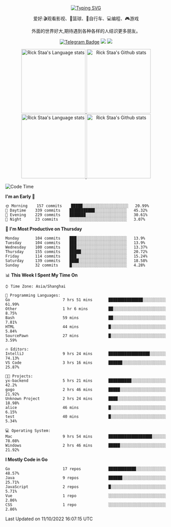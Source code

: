 <div align="center"> 

[![Typing SVG](https://readme-typing-svg.herokuapp.com?size=25&duration=2500&color=eeeeee&vCenter=true&width=200&height=40&lines=Hi+there+%F0%9F%91%8B%F0%9F%8F%BB;I'm+DanBai)](https://git.io/typing-svg)

爱好:🎬观看影视、🏀篮球、🚴自行车、💻编程、🎮游戏

外面的世界好大,期待遇到各种各样的人结识更多朋友。

[![Telegram Badge](https://img.shields.io/badge/-Telegram-blue?style=flat&logo=Telegram&logoColor=white)](https://t.me/danbai9420) 
[![](https://img.shields.io/badge/-Blog-brightgreen?style=flat&logo=Blogger&logoColor=white)](https://p00q.cn)
[![](https://img.shields.io/badge/-Email-red?style=flat&logo=Mail.Ru&logoColor=white)](mailto:danbai@88.com)
</div>

<!-- Light Mode -->
<div align="center"> 
<a href="https://github.com/anuraghazra/github-readme-stats#gh-light-mode-only">
<img height=200 src="https://github-readme-stats-git-master-rstaa-rickstaa.vercel.app/api/top-langs/?username=danbai225&layout=compact&langs_count=10&hide_border=1&role=OWNER,COLLABORATOR#gh-light-mode-only" alt="Rick Staa's Language stats" />
</a>
<a href="https://github.com/anuraghazra/github-readme-stats#gh-light-mode-only">
<img height=200 src="https://github-readme-stats-git-master-rstaa-rickstaa.vercel.app/api?username=danbai225&show_icons=true&count_private=true&line_height=28&hide_border=1&include_all_commits=true&card_width=450&role=OWNER,COLLABORATOR&exclude_repo=github-readme-stats#gh-light-mode-only" alt="Rick Staa's Github stats" />
</a>
</div>

<!-- Dark Mode -->
<div align="center"> 
<a href="https://github.com/anuraghazra/github-readme-stats#gh-dark-mode-only">
<img height=200 src="https://github-readme-stats-git-master-rstaa-rickstaa.vercel.app/api/top-langs/?username=danbai225&layout=compact&langs_count=10&hide_border=1&role=OWNER,COLLABORATOR&theme=github_dark#gh-dark-mode-only" alt="Rick Staa's Language stats" />
</a>
<a href="https://github.com/anuraghazra/github-readme-stats#gh-dark-mode-only">
<img height=200 src="https://github-readme-stats-git-master-rstaa-rickstaa.vercel.app/api?username=danbai225&show_icons=true&count_private=true&line_height=28&hide_border=1&include_all_commits=true&card_width=450&role=OWNER,COLLABORATOR&exclude_repo=github-readme-stats&theme=github_dark#gh-dark-mode-only" alt="Rick Staa's Github stats" />
</a>
</div>

<!--START_SECTION:waka-->
![Code Time](http://img.shields.io/badge/Code%20Time-90%20hrs%206%20mins-blue)

**I'm an Early 🐤** 

```text
🌞 Morning    157 commits    █████░░░░░░░░░░░░░░░░░░░░   20.99% 
🌆 Daytime    339 commits    ███████████░░░░░░░░░░░░░░   45.32% 
🌃 Evening    229 commits    ███████░░░░░░░░░░░░░░░░░░   30.61% 
🌙 Night      23 commits     ░░░░░░░░░░░░░░░░░░░░░░░░░   3.07%

```
📅 **I'm Most Productive on Thursday** 

```text
Monday       104 commits    ███░░░░░░░░░░░░░░░░░░░░░░   13.9% 
Tuesday      104 commits    ███░░░░░░░░░░░░░░░░░░░░░░   13.9% 
Wednesday    100 commits    ███░░░░░░░░░░░░░░░░░░░░░░   13.37% 
Thursday     155 commits    █████░░░░░░░░░░░░░░░░░░░░   20.72% 
Friday       114 commits    ███░░░░░░░░░░░░░░░░░░░░░░   15.24% 
Saturday     139 commits    ████░░░░░░░░░░░░░░░░░░░░░   18.58% 
Sunday       32 commits     █░░░░░░░░░░░░░░░░░░░░░░░░   4.28%

```


📊 **This Week I Spent My Time On** 

```text
⌚︎ Time Zone: Asia/Shanghai

💬 Programming Languages: 
Go                       7 hrs 51 mins       ███████████████░░░░░░░░░░   61.99% 
Other                    1 hr 6 mins         ██░░░░░░░░░░░░░░░░░░░░░░░   8.75% 
Bash                     59 mins             ██░░░░░░░░░░░░░░░░░░░░░░░   7.81% 
HTML                     44 mins             █░░░░░░░░░░░░░░░░░░░░░░░░   5.84% 
SourcePawn               27 mins             █░░░░░░░░░░░░░░░░░░░░░░░░   3.59%

🔥 Editors: 
IntelliJ                 9 hrs 24 mins       ██████████████████░░░░░░░   74.13% 
VS Code                  3 hrs 16 mins       ██████░░░░░░░░░░░░░░░░░░░   25.87%

🐱‍💻 Projects: 
yx-backend               5 hrs 21 mins       ██████████░░░░░░░░░░░░░░░   42.2% 
gogo                     2 hrs 46 mins       █████░░░░░░░░░░░░░░░░░░░░   21.92% 
Unknown Project          2 hrs 24 mins       ████░░░░░░░░░░░░░░░░░░░░░   18.98% 
alice                    46 mins             █░░░░░░░░░░░░░░░░░░░░░░░░   6.15% 
test                     40 mins             █░░░░░░░░░░░░░░░░░░░░░░░░   5.34%

💻 Operating System: 
Mac                      9 hrs 54 mins       ███████████████████░░░░░░   78.08% 
Windows                  2 hrs 46 mins       █████░░░░░░░░░░░░░░░░░░░░   21.92%

```

**I Mostly Code in Go** 

```text
Go                       17 repos            ████████████░░░░░░░░░░░░░   48.57% 
Java                     9 repos             ██████░░░░░░░░░░░░░░░░░░░   25.71% 
JavaScript               2 repos             █░░░░░░░░░░░░░░░░░░░░░░░░   5.71% 
Vue                      1 repo              ░░░░░░░░░░░░░░░░░░░░░░░░░   2.86% 
CSS                      1 repo              ░░░░░░░░░░░░░░░░░░░░░░░░░   2.86%

```



 Last Updated on 11/10/2022 16:07:15 UTC
<!--END_SECTION:waka-->
